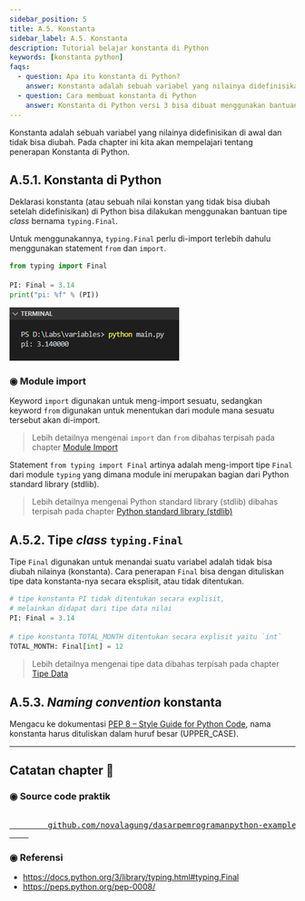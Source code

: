 ```yaml
---
sidebar_position: 5
title: A.5. Konstanta
sidebar_label: A.5. Konstanta
description: Tutorial belajar konstanta di Python
keywords: [konstanta python]
faqs:
  - question: Apa itu konstanta di Python?
    answer: Konstanta adalah sebuah variabel yang nilainya didefinisikan di awal dan tidak bisa diubah
  - question: Cara membuat konstanta di Python
    answer: Konstanta di Python versi 3 bisa dibuat menggunakan bantuan module typing.Final.
---
```


Konstanta adalah sebuah variabel yang nilainya didefinisikan di awal dan tidak bisa diubah. Pada chapter ini kita akan mempelajari tentang penerapan Konstanta di Python.

## A.5.1. Konstanta di Python

Deklarasi konstanta (atau sebuah nilai konstan yang tidak bisa diubah setelah didefinisikan) di Python bisa dilakukan menggunakan bantuan tipe *class* bernama `typing.Final`.

Untuk menggunakannya, `typing.Final` perlu di-import terlebih dahulu menggunakan statement `from` dan `import`.

```python
from typing import Final

PI: Final = 3.14
print("pi: %f" % (PI))
```

![konstanta python](img/konstanta-1.png)

### ◉ Module import

Keyword `import` digunakan untuk meng-import sesuatu, sedangkan keyword `from` digunakan untuk menentukan dari module mana sesuatu tersebut akan di-import.

> Lebih detailnya mengenai `import` dan `from` dibahas terpisah pada chapter [Module Import](#)

Statement `from typing import Final` artinya adalah meng-import tipe `Final` dari module `typing` yang dimana module ini merupakan bagian dari Python standard library (stdlib).

> Lebih detailnya mengenai Python standard library (stdlib) dibahas terpisah pada chapter [Python standard library (stdlib)](#)

## A.5.2. Tipe *class* `typing.Final`

Tipe `Final` digunakan untuk menandai suatu variabel adalah tidak bisa diubah nilainya (konstanta). Cara penerapan `Final` bisa dengan dituliskan tipe data konstanta-nya secara eksplisit, atau tidak ditentukan.

```python
# tipe konstanta PI tidak ditentukan secara explisit,
# melainkan didapat dari tipe data nilai
PI: Final = 3.14

# tipe konstanta TOTAL_MONTH ditentukan secara explisit yaitu `int`
TOTAL_MONTH: Final[int] = 12
```

> Lebih detailnya mengenai tipe data dibahas terpisah pada chapter [Tipe Data](/basic/tipe-data)

## A.5.3. *Naming convention* konstanta

Mengacu ke dokumentasi [PEP 8 – Style Guide for Python Code](https://peps.python.org/pep-0008/), nama konstanta harus dituliskan dalam huruf besar (UPPER_CASE).

---

<div class="section-footnote">

## Catatan chapter 📑

### ◉ Source code praktik

<pre>
    <a href="https://github.com/novalagung/dasarpemrogramanpython-example/tree/master/konstanta">
        github.com/novalagung/dasarpemrogramanpython-example/../konstanta
    </a>
</pre>

### ◉ Referensi

- https://docs.python.org/3/library/typing.html#typing.Final
- https://peps.python.org/pep-0008/

</div>
